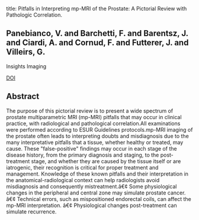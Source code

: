 title: Pitfalls in Interpreting mp-MRI of the Prostate: A Pictorial Review with Pathologic Correlation.

## Panebianco, V. and Barchetti, F. and Barentsz, J. and Ciardi, A. and Cornud, F. and Futterer, J. and Villeirs, G.
Insights Imaging

<a href="https://doi.org/10.1007/s13244-015-0426-9">DOI</a>

## Abstract
The purpose of this pictorial review is to present a wide spectrum of prostate multiparametric MRI (mp-MRI) pitfalls that may occur in clinical practice, with radiological and pathological correlation.All examinations were performed according to ESUR Guidelines protocols.mp-MRI imaging of the prostate often leads to interpreting doubts and misdiagnosis due to the many interpretative pitfalls that a tissue, whether healthy or treated, may cause. These "false-positive" findings may occur in each stage of the disease history, from the primary diagnosis and staging, to the post-treatment stage, and whether they are caused by the tissue itself or are iatrogenic, their recognition is critical for proper treatment and management. Knowledge of these known pitfalls and their interpretation in the anatomical-radiological context can help radiologists avoid misdiagnosis and consequently mistreatment.â€¢ Some physiological changes in the peripheral and central zone may simulate prostate cancer. â€¢ Technical errors, such as mispositioned endorectal coils, can affect the mp-MRI interpretation. â€¢ Physiological changes post-treatment can simulate recurrence.

